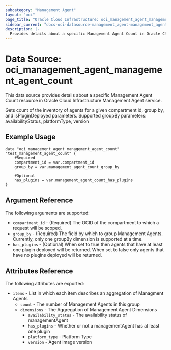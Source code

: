 ```yaml
---
subcategory: "Management Agent"
layout: "oci"
page_title: "Oracle Cloud Infrastructure: oci_management_agent_management_agent_count"
sidebar_current: "docs-oci-datasource-management_agent-management_agent_count"
description: |-
  Provides details about a specific Management Agent Count in Oracle Cloud Infrastructure Management Agent service
---
```


# Data Source: oci_management_agent_management_agent_count
This data source provides details about a specific Management Agent Count resource in Oracle Cloud Infrastructure Management Agent service.

Gets count of the inventory of agents for a given compartment id, group by, and isPluginDeployed parameters.
Supported groupBy parameters: availabilityStatus, platformType, version


## Example Usage

```hcl
data "oci_management_agent_management_agent_count" "test_management_agent_count" {
	#Required
	compartment_id = var.compartment_id
	group_by = var.management_agent_count_group_by

	#Optional
	has_plugins = var.management_agent_count_has_plugins
}
```

## Argument Reference

The following arguments are supported:

* `compartment_id` - (Required) The OCID of the compartment to which a request will be scoped.
* `group_by` - (Required) The field by which to group Management Agents. Currently, only one groupBy dimension is supported at a time.
* `has_plugins` - (Optional) When set to true then agents that have at least one plugin deployed will be returned. When set to false only agents that have no plugins deployed will be returned.


## Attributes Reference

The following attributes are exported:

* `items` - List in which each item describes an aggregation of Managment Agents
	* `count` - The number of Management Agents in this group
	* `dimensions` - The Aggregation of Management Agent Dimensions
		* `availability_status` - The availability status of managementAgent
		* `has_plugins` - Whether or not a managementAgent has at least one plugin
		* `platform_type` - Platform Type
		* `version` - Agent image version

